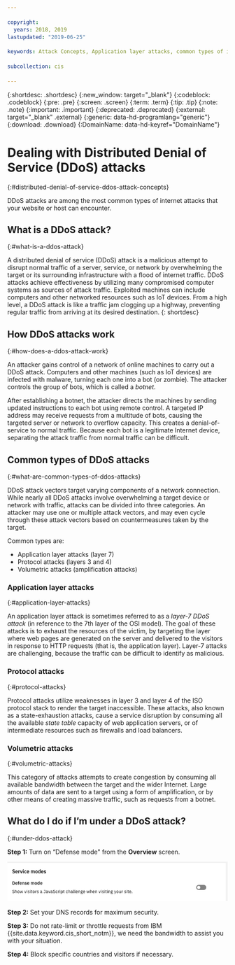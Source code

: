 ```yaml
---

copyright:
  years: 2018, 2019
lastupdated: "2019-06-25"

keywords: Attack Concepts, Application layer attacks, common types of internet attacks

subcollection: cis

---
```


{:shortdesc: .shortdesc}
{:new_window: target="_blank"}
{:codeblock: .codeblock}
{:pre: .pre}
{:screen: .screen}
{:term: .term}
{:tip: .tip}
{:note: .note}
{:important: .important}
{:deprecated: .deprecated}
{:external: target="_blank" .external}
{:generic: data-hd-programlang="generic"}
{:download: .download}
{:DomainName: data-hd-keyref="DomainName"}

# Dealing with Distributed Denial of Service (DDoS) attacks
{:#distributed-denial-of-service-ddos-attack-concepts}

DDoS attacks are among the most common types of internet attacks that your website or host can encounter.

## What is a DDoS attack?
{:#what-is-a-ddos-attack}

A distributed denial of service (DDoS) attack is a malicious attempt to disrupt normal traffic of a server, service, or network by overwhelming the target or its surrounding infrastructure with a flood of internet traffic. DDoS attacks achieve effectiveness by utilizing many compromised computer systems as sources of attack traffic. Exploited machines can include computers and other networked resources such as IoT devices. From a high level, a DDoS attack is like a traffic jam clogging up a highway, preventing regular traffic from arriving at its desired destination.
{: shortdesc}

## How DDoS attacks work
{:#how-does-a-ddos-attack-work}

An attacker gains control of a network of online machines to carry out a DDoS attack. Computers and other machines (such as IoT devices) are infected with malware, turning each one into a bot (or zombie). The attacker controls the group of bots, which is called a _botnet_.

After establishing a botnet, the attacker directs the machines by sending updated instructions to each bot using remote control. A targeted IP address may receive requests from a multitude of bots, causing the targeted server or network to overflow capacity. This creates a denial-of-service to normal traffic. Because each bot is a legitimate Internet device, separating the attack traffic from normal traffic can be difficult.

## Common types of DDoS attacks
{:#what-are-common-types-of-ddos-attacks}

DDoS attack vectors target varying components of a network connection. While nearly all DDoS attacks involve overwhelming a target device or network with traffic, attacks can be divided into three categories. An attacker may use one or multiple attack vectors, and may even cycle through these attack vectors based on countermeasures taken by the target.

Common types are:

 * Application layer attacks (layer 7)
 * Protocol attacks (layers 3 and 4)
 * Volumetric attacks (amplification attacks)

### Application layer attacks
{:#application-layer-attacks}

An application layer attack is sometimes referred to as a _layer-7 DDoS attack_ (in reference to the 7th layer of the OSI model). The goal of these attacks is to exhaust the resources of the victim, by targeting the layer where web pages are generated on the server and delivered to the visitors in response to HTTP requests (that is, the application layer). Layer-7 attacks are challenging, because the traffic can be difficult to identify as malicious.

### Protocol attacks
{:#protocol-attacks}

Protocol attacks utilize weaknesses in layer 3 and layer 4 of the ISO protocol stack to render the target inaccessible. These attacks, also known as a state-exhaustion attacks, cause a service disruption by consuming all the available _state table_ capacity of web application servers, or of intermediate resources such as firewalls and load balancers.

### Volumetric attacks
{:#volumetric-attacks}

This category of attacks attempts to create congestion by consuming all available bandwidth between the target and the wider Internet. Large amounts of data are sent to a target using a form of amplification, or by other means of creating massive traffic, such as requests from a botnet.


## What do I do if I’m under a DDoS attack?
{:#under-ddos-attack}

**Step 1:** Turn on “Defense mode" from the **Overview** screen.

![Defense Mode](images/defense-mode.png)

**Step 2:** Set your DNS records for maximum security.

**Step 3:** Do not rate-limit or throttle requests from IBM {{site.data.keyword.cis_short_notm}}, we need the bandwidth to assist you with your situation.

**Step 4:** Block specific countries and visitors if necessary.
